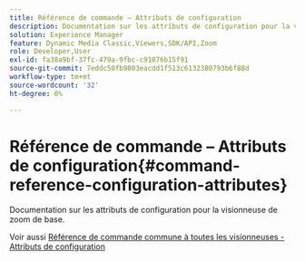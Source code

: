 ```yaml
---
title: Référence de commande – Attributs de configuration
description: Documentation sur les attributs de configuration pour la visionneuse de zoom de base.
solution: Experience Manager
feature: Dynamic Media Classic,Viewers,SDK/API,Zoom
role: Developer,User
exl-id: fa38a9bf-37fc-479a-9fbc-c91076b15f91
source-git-commit: 7eddc50fb9803eacdd1f513c6132380793b6f88d
workflow-type: tm+mt
source-wordcount: '32'
ht-degree: 0%

---
```


# Référence de commande – Attributs de configuration{#command-reference-configuration-attributes}

Documentation sur les attributs de configuration pour la visionneuse de zoom de base.

<!--<a id="section_F52FF0F139604447A870ABE6E1C03444"></a>-->

Voir aussi [Référence de commande commune à toutes les visionneuses - Attributs de configuration](../../../r-html5-viewer-20-cmdref-configattrib/r-html5-viewer-20-cmdref-configattrib.md#concept-850e0f2c49b949deb7cfbfd330d329bd)
